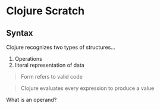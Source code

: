 # Clojure Scratch

## Syntax

Clojure recognizes two types of structures...

1. Operations
2. literal representation of data

> Form refers to valid code

> Clojure evaluates every expression to produce a value

What is an operand?
